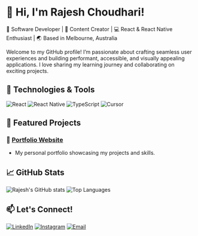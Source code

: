 # 👋 Hi, I'm Rajesh Choudhari!

🎨 Software Developer | 📸 Content Creator | 💻 React & React Native Enthusiast | 🌏 Based in Melbourne, Australia

Welcome to my GitHub profile! I’m passionate about crafting seamless user experiences and building performant, accessible, and visually appealing applications. I love sharing my learning journey and collaborating on exciting projects.

## 🔧 Technologies & Tools
![React](https://img.shields.io/badge/Framework-React-61DAFB?style=flat&logo=react&logoColor=white)
![React Native](https://img.shields.io/badge/Framework-React_Native-61DAFB?style=flat&logo=react&logoColor=white)
![TypeScript](https://img.shields.io/badge/Code-TypeScript-F7DF1E?style=flat&logo=typescript&logoColor=white)
![Cursor](https://img.shields.io/badge/Editor-Cursor-007ACC?style=flat&logo=cursor-ai&logoColor=white)

## 🌟 Featured Projects
### 🚀 [Portfolio Website](https://github.com/rajeshchoudhari147/rajesh-choudhari)
- My personal portfolio showcasing my projects and skills.

## 📈 GitHub Stats
![Rajesh's GitHub stats](https://github-readme-stats.vercel.app/api?username=rajeshchoudhari147&show_icons=true&hide=stars&count_private=true&theme=radical)
![Top Languages](https://github-readme-stats.vercel.app/api/top-langs/?username=rajeshchoudhari147&layout=compact&theme=radical)

## 📫 Let's Connect!
[![LinkedIn](https://img.shields.io/badge/LinkedIn-0077B5?style=flat&logo=linkedin&logoColor=white)](https://linkedin.com/in/rajeshchoudhari)
[![Instagram](https://img.shields.io/badge/Instagram-E4405F?style=flat&logo=instagram&logoColor=white)](https://instagram.com/rajeshcodes)
[![Email](https://img.shields.io/badge/Email-D14836?style=flat&logo=gmail&logoColor=white)](mailto:rajeshchoudhari@example.com)

